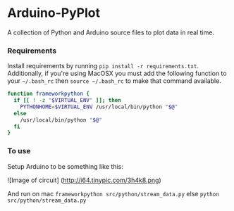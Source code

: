# Arduino-PyPlot
A collection of Python and Arduino source files to plot data in real time.


### Requirements
Install requirements by running `pip install -r requirements.txt`. Additionally, if you're using MacOSX you must add the following function to your `~/.bash_rc` then `source ~/.bash_rc` to make that command available.

```bash
function frameworkpython {
  if [[ ! -z "$VIRTUAL_ENV" ]]; then
    PYTHONHOME=$VIRTUAL_ENV /usr/local/bin/python "$@"
  else
    /usr/local/bin/python "$@"
  fi
}
```

### To use
Setup Arduino to be something like this:

![Image of circuit]
(http://i64.tinypic.com/3h4k8.png)


And run on mac `frameworkpython src/python/stream_data.py` else `python src/python/stream_data.py`
